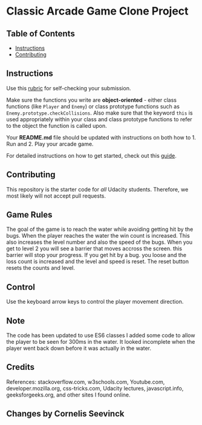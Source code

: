 # Classic Arcade Game Clone Project

## Table of Contents

- [Instructions](#instructions)
- [Contributing](#contributing)

## Instructions

Use this [rubric](https://review.udacity.com/#!/rubrics/15/view) for self-checking your submission.

Make sure the functions you write are **object-oriented** - either class functions (like `Player` and `Enemy`) or class prototype functions such as `Enemy.prototype.checkCollisions`. Also make sure that the keyword `this` is used appropriately within your class and class prototype functions to refer to the object the function is called upon.

Your **README.md** file should be updated with instructions on both how to 1. Run and 2. Play your arcade game.

For detailed instructions on how to get started, check out this [guide](https://docs.google.com/document/d/1v01aScPjSWCCWQLIpFqvg3-vXLH2e8_SZQKC8jNO0Dc/pub?embedded=true).

## Contributing

This repository is the starter code for _all_ Udacity students. Therefore, we most likely will not accept pull requests.

## Game Rules

The goal of the game is to reach the water while avoiding getting hit by the bugs. When the player reaches the water the win count is increased. This also increases the level number and also the speed of the bugs. When you get to level 2 you will see a barrier that moves accross the screen. this barrier will stop your progress. If you get hit by a bug. you loose and the loss count is increased and the level and speed is reset. The reset button resets the counts and level.

## Control

Use the keyboard arrow keys to control the player movement direction.

## Note

The code has been updated to use ES6 classes
I added some code to allow the player to be seen for 300ms in the water. It looked incomplete when the player went back down before it was actually in the water. 

## Credits
References: stackoverflow.com, w3schools.com, Youtube.com, developer.mozilla.org, css-tricks.com, Udacity lectures, javascript.info, geeksforgeeks.org, and other sites I found online.

## Changes by Cornelis Seevinck